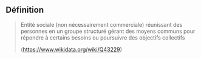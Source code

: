  	
## Définition

> Entité sociale (non nécessairement commerciale) réunissant des personnes en un groupe structuré gérant des moyens communs pour répondre à certains besoins ou poursuivre des objectifs collectifs
> 
> (https://www.wikidata.org/wiki/Q43229)